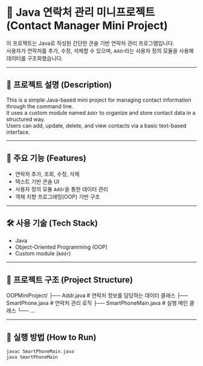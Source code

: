 # 📱 Java 연락처 관리 미니프로젝트 (Contact Manager Mini Project)

이 프로젝트는 Java로 작성된 간단한 콘솔 기반 연락처 관리 프로그램입니다.  
사용자가 연락처를 추가, 수정, 삭제할 수 있으며, `Addr`라는 사용자 정의 모듈을 사용해 데이터를 구조화했습니다.

---

## 📌 프로젝트 설명 (Description)

This is a simple Java-based mini project for managing contact information through the command line.  
It uses a custom module named `Addr` to organize and store contact data in a structured way.  
Users can add, update, delete, and view contacts via a basic text-based interface.

---

## 🧩 주요 기능 (Features)
- 연락처 추가, 조회, 수정, 삭제
- 텍스트 기반 콘솔 UI
- 사용자 정의 모듈 `Addr`을 통한 데이터 관리
- 객체 지향 프로그래밍(OOP) 기반 구조

---

## 🛠 사용 기술 (Tech Stack)
- Java
- Object-Oriented Programming (OOP)
- Custom module (`Addr`)

---

## 📂 프로젝트 구조 (Project Structure)
OOPMiniProject/
├── Addr.java # 연락처 정보를 담당하는 데이터 클래스
├── SmartPhone.java # 연락처 관리 로직
├── SmartPhoneMain.java # 실행 메인 클래스
└── ...


---

## 🚀 실행 방법 (How to Run)
```bash
javac SmartPhoneMain.java
java SmartPhoneMain

